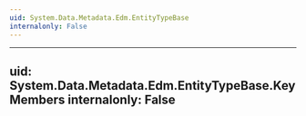 ```yaml
---
uid: System.Data.Metadata.Edm.EntityTypeBase
internalonly: False
---
```


---
uid: System.Data.Metadata.Edm.EntityTypeBase.KeyMembers
internalonly: False
---
